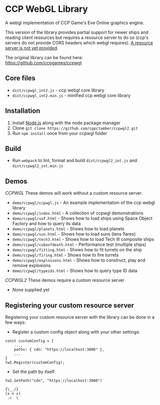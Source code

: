 CCP WebGL Library
======
A webgl implementation of CCP Game's Eve Online graphics engine.

This version of the library provides partial support for newer ships and reading client resources but requires a resource server to do so (ccp's servers do not provide CORS headers which webgl requires). [A resource server is not yet provided](https://github.com/cppctamber/ccpwgl2-server).

The original library can be found here: https://github.com/ccpgames/ccpwgl

Core files
-----
* `dist/ccpwgl_int2.js`      - ccp webgl core library
* `dist/ccpwgl_int2.min.js`  - minified ccp webgl core library

Installation
------
1) Install  [Node.js](http://www.nodejs.org) along with the node package manager
2) Clone `git clone https://github.com/cppctamber/ccpwgl2.git`
3) Run `npm install` once from your ccpwgl folder

Build
-----
* Run `webpack` to lint, format and build `dist/ccpwgl2_int.js` and `dist/ccpwgl2_int.min.js` 

Demos
-----
*CCPWGL*
These demos will work without a custom resource server.
* `demo/ccpwgl/ccpwgl.js`          - An example implementation of the ccp webgl library
* `demo/ccpwgl/index.html`         - A collection of ccpwgl demonstrations
* `demo/ccpwgl/sof.html`           - Shows how to load ships using Space Object Factory and how to query its data
* `demo/ccpwgl/planets.html`       - Shows how to load planets
* `demo/ccpwgl/sun.html`           - Shows how to load suns (lens flares)
* `demo/ccpwgl/tech3.html`         - Shows how to load Tech III composite ships
* `demo/ccpwgl/cubeofdeath.html`   - Performance test (multiple ships)
* `demo/ccpwgl/fitting.html`       - Shows how to fit turrets on the ship
* `demo/ccpwgl/firing.html`        - Shows how to fire turrets
* `demo/ccpwgl/explosions.html`    - Shows how to construct, play and remove explosions
* `demo/ccpwgl/typeids.html`       - Shows how to query type ID data

*CCPWGL2*
These demos require a custom resource server
* None supplied yet 


Registering your custom resource server
------
Registering your custom resource server with the library can be done in a few ways:

- Register a custom config object along with your other settings:
```
const customConfig = {
    ...,
    paths: { cdn: "https://localhost:3000" },
    ...
}
tw2.Register(customConfig);
```
- Set the path by itself: 
```
tw2.SetPath("cdn", "https://localhost:3000")
```

```
{\__/}
(x n x)
 .⊂  \ 
```


